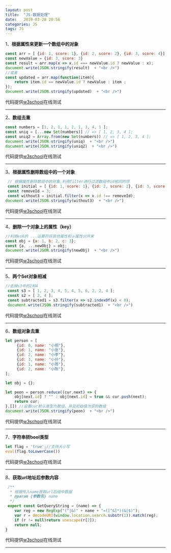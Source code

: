 ```yaml
---
layout: post
title:  "JS-数据处理"
date:   2019-03-28 20:56
categories: JS
tags: JS
---
```


1、**根据属性来更新一个数组中的对象**  

```js
const arr = [ {id: 1, score: 1}, {id: 2, score: 2}, {id: 3, score: 4}];
const newValue = {id: 3, score: 3}
const result = arr.map(x => x.id === newValue.id ? newValue : x); 
document.write(JSON.stringify(result)  + "<br />")
//或者
const updated = arr.map(function(item){
    return item.id == newValue.id ? newValue : item ;
});
document.write(JSON.stringify(updated)  + "<br />")
```

代码提供[w3school](http://www.w3school.com.cn/tiy/t.asp?f=jseg_isNaN)在线测试   

------

2、**数组去重**  

```js
const numbers = [1, 2, 1, 1, 2, 1, 3, 4, 1 ];
const uniq = [...new Set(numbers)] // => [ 1, 2, 3, 4 ];
const uniq2 = Array.from(new Set(numbers)) // => [ 1, 2, 3, 4 ];
document.write(JSON.stringify(uniq)  + "<br />")
document.write(JSON.stringify(uniq2)  + "<br />")
```

代码提供[w3school](http://www.w3school.com.cn/tiy/t.asp?f=jseg_isNaN)在线测试     

------

3、**根据属性删除数组中的一个对象**  

```js
 // 根据属性删除数组中的对象,利用filter进行过滤数组中id相同的项
 const initial = [ {id: 1, score: 1}, {id: 2, score: 2}, {id: 3, score: 4}];
 const removeId = 3;
 const without3 = initial.filter(x => x.id !== removeId);
document.write(JSON.stringify(without3)  + "<br />")
```

代码提供[w3school](http://www.w3school.com.cn/tiy/t.asp?f=jseg_isNaN)在线测试   

------

4、**删除一个对象上的属性（key）**  

```js
//利用es6的 ...运算符将其他属性和ａ属性分开来
const obj = {a: 1, b: 2, c: 3};
const {a, ...newObj} = obj;
document.write(JSON.stringify(newObj)  + "<br />")
```

代码提供[w3school](http://www.w3school.com.cn/tiy/t.asp?f=jseg_isNaN)在线测试   

------

5、**两个Set对象相减**  

```js
//去掉s3中的2和4
 const s3 = [ 1, 2, 3, 4, 5, 4, 5, 6, 2, 2, 4 ];
 const s2 = [ 2, 4 ];
 const subtracted1 = s3.filter(x => s2.indexOf(x) < 0);
 document.write(JSON.stringify(subtracted1)  + "<br />")
```

代码提供[w3school](http://www.w3school.com.cn/tiy/t.asp?f=jseg_isNaN)在线测试   

------

6、**数组对象去重**  

```js
let person = [
     {id: 0, name: "小明"},
     {id: 1, name: "小张"},
     {id: 2, name: "小李"},
     {id: 3, name: "小孙"},
     {id: 1, name: "小周"},
     {id: 2, name: "小陈"},   
];

let obj = {};

let peon = person.reduce((cur,next) => {
    obj[next.id] ? "" : obj[next.id] = true && cur.push(next);
    return cur;
},[]) //设置cur默认类型为数组，并且初始值为空的数组
document.write(JSON.stringify(peon)  + "<br />")
```

代码提供[w3school](http://www.w3school.com.cn/tiy/t.asp?f=jseg_isNaN)在线测试   

------

7、**字符串转bool类型**

```js
let flag = 'true';//支持大小写
eval(flag.toLowerCase())
```

代码提供[w3school](http://www.w3school.com.cn/tiy/t.asp?f=jseg_isNaN)在线测试   

------

8、**获取url地址后参数内容**

```js
 /**
  * 根据传入name获取url后缀中数据
  * @param {参数名} name 
  */
 export const GetQueryString = (name) => {
    var reg = new RegExp("(^|&)" + name + "=([^&]*)(&|$)");
    var r = decodeURI(window.location.search.substr(1)).match(reg);
    if (r != null)return unescape(r[2]);
    return null;
}
```

代码提供[w3school](http://www.w3school.com.cn/tiy/t.asp?f=jseg_isNaN)在线测试   

------

